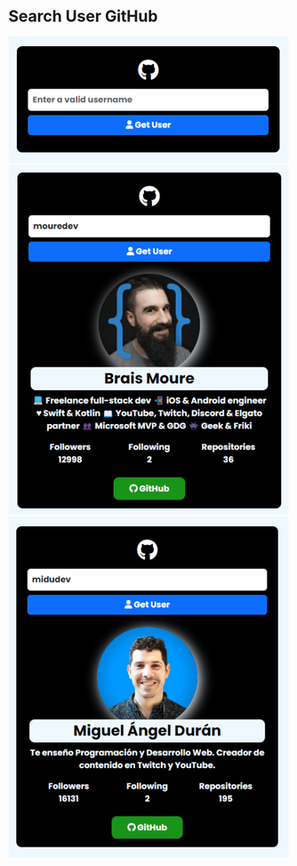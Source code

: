 # Search User GitHub

<img src='./Captura de pantalla 2023-08-24 171631.png'>
<img src='./Captura de pantalla 2023-08-24 171707.png'>
<img src='./Captura de pantalla 2023-08-24 171737.png'>